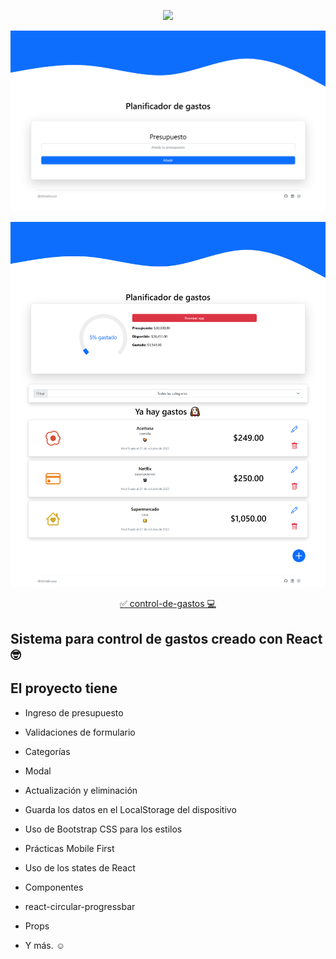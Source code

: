 <p align="center"><a href="https://es.reactjs.org/" target="_blank"><img src="https://upload.wikimedia.org/wikipedia/commons/thumb/4/47/React.svg/1200px-React.svg.png" width="400"></a></p>

<p align="center">
    <p align="center"><a href="https://bit.ly/_dimebruce" target="_blank"><img src="https://github.com/dimebruce/control-de-gastos/blob/main/public/screenshots/127.0.0.1_5173_.png" width="600"></a></p>  
    <p align="center"><a href="https://bit.ly/_dimebruce" target="_blank"><img src="https://github.com/dimebruce/control-de-gastos/blob/main/public/screenshots/127.0.0.1_5173_%20(1).png" width="600"></a></p>


<p align="center">
    <p align="center"><a href="https://gastos-dimebruce.netlify.app/" target="_blank">✅ control-de-gastos 💻 </a></p>  

## Sistema para control de gastos creado con React 🤓

## El proyecto tiene

- Ingreso de presupuesto
- Validaciones de formulario
- Categorías
- Modal
- Actualización y eliminación
- Guarda los datos en el LocalStorage del dispositivo
- Uso de Bootstrap CSS para los estilos
- Prácticas Mobile First
- Uso de los states de React
- Componentes
- react-circular-progressbar
- Props

- Y más. ☺



